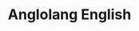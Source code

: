 ---
description: 北欧一所学校开放的英语教程，和国内的对比下高下立现。
layout: post
results:
- primaryGenreName: Education
  version: '1.0'
  genreIds:
  - '6017'
  formattedPrice: 免费
  artworkUrl60: http://is4.mzstatic.com/image/thumb/Purple111/v4/72/6b/90/726b90cd-2416-9383-34e4-5b5b044132ad/source/60x60bb.jpg
  minimumOsVersion: '8.0'
  appletvScreenshotUrls: []
  sellerName: Apps Reinvented Ltd
  supportedDevices:
  - iPad2Wifi-iPad2Wifi
  - iPad23G-iPad23G
  - iPhone4S-iPhone4S
  - iPadThirdGen-iPadThirdGen
  - iPadThirdGen4G-iPadThirdGen4G
  - iPhone5-iPhone5
  - iPodTouchFifthGen-iPodTouchFifthGen
  - iPadFourthGen-iPadFourthGen
  - iPadFourthGen4G-iPadFourthGen4G
  - iPadMini-iPadMini
  - iPadMini4G-iPadMini4G
  - iPhone5c-iPhone5c
  - iPhone5s-iPhone5s
  - iPadAir-iPadAir
  - iPadAirCellular-iPadAirCellular
  - iPadMiniRetina-iPadMiniRetina
  - iPadMiniRetinaCellular-iPadMiniRetinaCellular
  - iPhone6-iPhone6
  - iPhone6Plus-iPhone6Plus
  - iPadAir2-iPadAir2
  - iPadAir2Cellular-iPadAir2Cellular
  - iPadMini3-iPadMini3
  - iPadMini3Cellular-iPadMini3Cellular
  - iPodTouchSixthGen-iPodTouchSixthGen
  - iPhone6s-iPhone6s
  - iPhone6sPlus-iPhone6sPlus
  - iPadMini4-iPadMini4
  - iPadMini4Cellular-iPadMini4Cellular
  - iPadPro-iPadPro
  - iPadProCellular-iPadProCellular
  - iPadPro97-iPadPro97
  - iPadPro97Cellular-iPadPro97Cellular
  - iPhoneSE-iPhoneSE
  - iPhone7-iPhone7
  - iPhone7Plus-iPhone7Plus
  - iPad611-iPad611
  - iPad612-iPad612
  genres:
  - 教育
  currentVersionReleaseDate: '2017-04-19T15:26:32Z'
  trackName: Anglolang English
  isVppDeviceBasedLicensingEnabled: true
  description: '你目前正在学英语吗？


    Anglolang is an English language school in the UK which is accredited
    by the British Council. We were recently voted the Best English Language
    School in Northern England. Students who come to Anglolang often decide
    to return again and again.


    这个应用程序是我们给你的礼物。完全免费。


    这个应用程序将帮助你学习社会英语、商务英语、英语语法和英语词汇等等。


    每节课都包括：

    - 视频

    - 交互式练习

    - 发音

    - 有用的语言

    - 听力

    - 口语练习

    - 测试

    等等


    我们会定期更新课程和功能。


    下载。使用。享受。学英语。'
  price: 0
  trackId: 1217534438
  releaseDate: '2017-04-19T15:26:32Z'
  advisories:
  - 偶尔/轻度医药/医疗信息
  - 偶尔/轻微的烟酒或毒品使用或相关内容
  screenshotUrls:
  - http://a1.mzstatic.com/us/r30/Purple122/v4/ea/a5/5b/eaa55b6c-31db-e156-3c05-4a6fd4d001d3/screen696x696.jpeg
  - http://a5.mzstatic.com/us/r30/Purple111/v4/40/87/75/4087755a-04ef-408e-7d74-19d1f63e35cb/screen696x696.jpeg
  - http://a1.mzstatic.com/us/r30/Purple111/v4/79/4b/9a/794b9aac-de69-78ab-b58d-814377033bb7/screen696x696.jpeg
  - http://a2.mzstatic.com/us/r30/Purple117/v4/22/94/34/2294341e-c9c6-924b-969a-b7d7ae9d185c/screen696x696.jpeg
  - http://a4.mzstatic.com/us/r30/Purple122/v4/86/60/b2/8660b250-2dd6-8fbe-8f67-8538c51fef63/screen696x696.jpeg
  artistViewUrl: https://itunes.apple.com/cn/developer/apps-reinvented/id993628986?uo=4
  primaryGenreId: 6017
  kind: software
  fileSizeBytes: '27699200'
  sellerUrl: http://anglolang.com
  trackContentRating: 12+
  bundleId: com.appsreinvented.anglolangenglish
  contentAdvisoryRating: 12+
  trackCensoredName: Anglolang English
  isGameCenterEnabled: false
  artistName: Apps Reinvented
  languageCodesISO2A:
  - EN
  features:
  - iosUniversal
  wrapperType: software
  artworkUrl512: http://is4.mzstatic.com/image/thumb/Purple111/v4/72/6b/90/726b90cd-2416-9383-34e4-5b5b044132ad/source/512x512bb.jpg
  artworkUrl100: http://is4.mzstatic.com/image/thumb/Purple111/v4/72/6b/90/726b90cd-2416-9383-34e4-5b5b044132ad/source/100x100bb.jpg
  trackViewUrl: https://geo.itunes.apple.com/cn/app/anglolang-english/id1217534438?mt=8&uo=4
  artistId: 993628986
  currency: CNY
  ipadScreenshotUrls:
  - http://a1.mzstatic.com/us/r30/Purple111/v4/19/b6/f0/19b6f073-4400-b2c3-cd0d-0a6b9704a6d8/sc1024x768.jpeg
  - http://a4.mzstatic.com/us/r30/Purple122/v4/c3/db/7e/c3db7efa-4f88-19de-ff27-ad852934e10e/sc1024x768.jpeg
  - http://a2.mzstatic.com/us/r30/Purple122/v4/e3/51/4f/e3514f45-38cf-d780-c4a9-5f992e322624/sc1024x768.jpeg
  - http://a5.mzstatic.com/us/r30/Purple111/v4/3e/52/a9/3e52a90c-bd0f-aa39-be30-43f0db8cdde6/sc1024x768.jpeg
  - http://a3.mzstatic.com/us/r30/Purple122/v4/e4/b3/1f/e4b31fb1-28b5-471c-7713-5730686531d1/sc1024x768.jpeg
category: 教育
tags: tag1
resultCount: 1
title: Anglolang English

---
